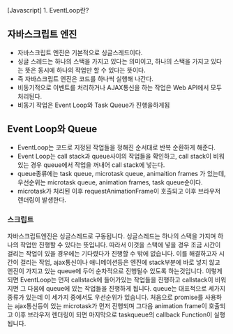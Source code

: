 [Javascript] 1. EventLoop란?

## 자바스크립트 엔진

- 자바스크립트 엔진은 기본적으로 싱글스레드이다.
- 싱글 스레드는 하나의 스택을 가지고 있다는 의미이고, 하나의 스택을 가지고 있다는 뜻은 동시에 하나의 작업만 할 수 있다는 뜻이다.
- 즉 자바스크립트 엔진은 코드를 하나씩 실행해 나간다.
- 비동기적으로 이벤트를 처리하거나 AJAX통신을 하는 작업은 Web API에서 모두 처리된다.
- 비동기 작업은 Event Loop와 Task Queue가 진행을하게됨

## Event Loop와 Queue

- EventLoop는 코드로 지정된 작업들을 정해진 순서대로 반복 순환하게 해준다.
- Event Loop는 call stack과 queue사이의 작업들을 확인하고, call stack이 비워있는 경우 queue에서 작업을 꺼내어 call stack에 넣는다.
- queue종류에는 task queue, microtask queue, animaition frames 가 있는데, 우선순위는 microtask queue, animation frames, task queue순이다.
- microtask가 처리된 이후 requestAnimationFrame이 호출되고 이후 브라우저 렌더링이 발생한다.

### 스크립트

자바스크립트엔진은 싱글스레드로 구동됩니다. 싱글스레드는 하나의 스택을 가지며 하나의 작업만 진행할 수 있다는 뜻입니다. 따라서 이것을 스택에 넣을 경우 조금 시간이 걸리는 작업이 있을 경우에는 기다렸다가 진행할 수 밖에 없습니다. 이를 해결하고자 시간이 걸리는 작업, ajax통신이나 애니메이션등은 엔진에 stack부분에 바로 넣지 않고 엔진이 가지고 있는 queue에 두어 순차적으로 진행될수 있도록 하는것입니다. 이렇게 되면 EventLoop는 먼저 callstack에 들어가있는 작업들을 진행하고 callstack이 비워지면 그 다음에 queue에 있는 작업들을 진행하게 됩니다. queue는 대표적으로 세가지 종류가 있는데 이 세가지 중에서도 우선순위가 있습니다. 처음으로 promise를 사용하는 ajax통신등이 있는 microtask가 먼저 진행되며 그다음 animation frame이 호출되고 이후 브라우저 렌더링이 되면 마지막으로 taskqueue의 callback Function이 실행됩니다.
